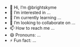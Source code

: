 - 👋 Hi, I’m @brightskyme
- 👀 I’m interested in ...
- 🌱 I’m currently learning ...
- 💞️ I’m looking to collaborate on ...
- 📫 How to reach me ...
- 😄 Pronouns: ...
- ⚡ Fun fact: ...

<!---
brightskyme/brightskyme is a ✨ special ✨ repository because its `README.md` (this file) appears on your GitHub profile.
You can click the Preview link to take a look at your changes.
--->
